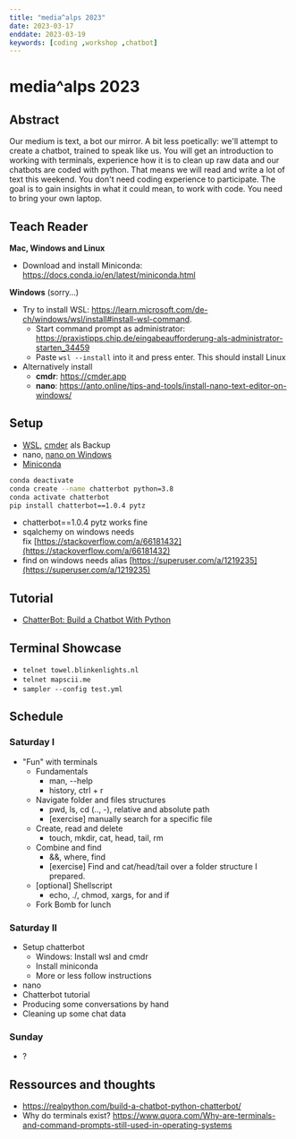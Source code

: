 ```yaml
---
title: "media^alps 2023"
date: 2023-03-17
enddate: 2023-03-19
keywords: [coding ,workshop ,chatbot]
---
```

# media^alps 2023

## Abstract
Our medium is text, a bot our mirror. A bit less poetically: we'll attempt to create a chatbot, trained to speak like us. You will get an introduction to working with terminals, experience how it is to clean up raw data and our chatbots are coded with python. That means we will read and write a lot of text this weekend. You don't need coding experience to participate. The goal is to gain insights in what it could mean, to work with code. You need to bring your own laptop.

## Teach Reader
**Mac, Windows and Linux**
- Download and install Miniconda: https://docs.conda.io/en/latest/miniconda.html 

**Windows** (sorry…)
- Try to install WSL: https://learn.microsoft.com/de-ch/windows/wsl/install#install-wsl-command.
	- Start command prompt as administrator: https://praxistipps.chip.de/eingabeaufforderung-als-administrator-starten_34459
	- Paste `wsl --install`  into it and press enter. This should install Linux
- Alternatively install
	- **cmdr**: https://cmder.app
	- **nano**: https://anto.online/tips-and-tools/install-nano-text-editor-on-windows/

## Setup
- [WSL](https://learn.microsoft.com/de-ch/windows/wsl/install#install-wsl-command), [cmder](https://cmder.app/) als Backup
- nano, [nano on Windows](https://anto.online/tips-and-tools/install-nano-text-editor-on-windows/)
- [Miniconda](https://docs.conda.io/en/latest/miniconda.html)

```sh
conda deactivate
conda create --name chatterbot python=3.8
conda activate chatterbot
pip install chatterbot==1.0.4 pytz
```

- chatterbot==1.0.4 pytz works fine  
- sqalchemy on windows needs fix [https://stackoverflow.com/a/66181432](https://stackoverflow.com/a/66181432)  
- find on windows needs alias [https://superuser.com/a/1219235](https://superuser.com/a/1219235)

## Tutorial
- [ChatterBot: Build a Chatbot With Python](https://realpython.com/build-a-chatbot-python-chatterbot)

## Terminal Showcase
- `telnet towel.blinkenlights.nl`
- `telnet mapscii.me`
- `sampler --config test.yml`

## Schedule
### Saturday I
- "Fun" with terminals
	- Fundamentals
		- man, --help
		- history, ctrl + r
	- Navigate folder and files structures
		- pwd, ls, cd (.., -), relative and absolute path
		- [exercise] manually search for a specific file
	- Create, read and delete
		- touch, mkdir, cat, head, tail, rm
	- Combine and find
		- &&, where, find
		- [exercise] Find and cat/head/tail over a folder structure I prepared.
	- [optional] Shellscript
		- echo, ./, chmod, xargs, for and if
	- Fork Bomb for lunch

### Saturday II
- Setup chatterbot
	- Windows: Install wsl and cmdr
	- Install miniconda
	- More or less follow instructions
- nano
- Chatterbot tutorial
- Producing some conversations by hand
- Cleaning up some chat data

### Sunday
- ? 

## Ressources and thoughts
- https://realpython.com/build-a-chatbot-python-chatterbot/
- Why do terminals exist? https://www.quora.com/Why-are-terminals-and-command-prompts-still-used-in-operating-systems
